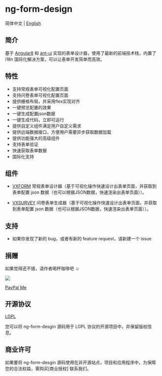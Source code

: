 # ng-form-design

简体中文 | [English](./README.md)

## 简介

基于 [Angular8](https://angular.io) 和 [ant-ui](https://github.com/NG-ZORRO/ng-zorro-antd) 实现的表单设计器，使用了最新的前端技术栈，内置了 i18n 国际化解决方案，可以让表单开发简单而高效。


## 特性

* 支持常规表单可视化配置页面
* 支持问卷表单可视化配置页面
* 提供栅格布局，并采用flex实现对齐
* 一键预览配置的效果
* 一键生成配置json数据
* 一键生成代码，立即可运行
* 提供自定义组件满足用户自定义需求
* 提供远端数据接口，方便用户需要异步获取数据加载
* 提供功能强大的高级组件
* 支持表单验证
* 快速获取表单数据
* 国际化支持

## 组件

- [VXFORM](http://docs.form.xiaoyaoji.cn/zh/guide/making-form.html) 常规表单设计器（基于可视化操作快速设计出表单页面，并获取到表单配置 json 数据（也可以根据JSON数据，快速渲染出表单页面））。

- [VXSURVEY](http://docs.form.xiaoyaoji.cn/zh/guide/generate-form.html) 问卷表单生成器（基于可视化操作快速设计出表单页面，并获取到表单配置 json 数据（也可以根据JSON数据，快速渲染出表单页面））。

## 支持

* 如果你发现了新的 bug，或者有新的 feature request，请新建一个 issue

## 捐赠 

如果觉得还不错，请作者喝杯咖啡吧 ☺

![](http://docs.form.xiaoyaoji.cn/donation.jpeg)

[PayPal Me](https://paypal.me/gavinzhulei)


## 开源协议

[LGPL](https://opensource.org/licenses/LGPL-3.0)

您可以将 ng-form-desgin 源码用于 LGPL 协议的开源项目中，并保留版权信息。

## 商业许可

如果要将 ng-form-desgin 源码使用在非开源站点，项目和应用程序中，为保障您的合法权益，需购买[商业授权] 联系我们。